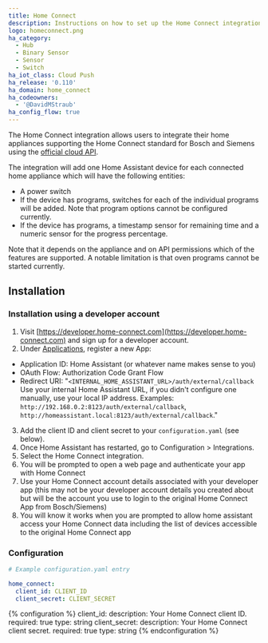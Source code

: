 ```yaml
---
title: Home Connect
description: Instructions on how to set up the Home Connect integration within Home Assistant.
logo: homeconnect.png
ha_category:
  - Hub
  - Binary Sensor
  - Sensor
  - Switch
ha_iot_class: Cloud Push
ha_release: '0.110'
ha_domain: home_connect
ha_codeowners:
  - '@DavidMStraub'
ha_config_flow: true
---
```


The Home Connect integration allows users to integrate their home appliances supporting the Home Connect standard for Bosch and Siemens using the [official cloud API](https://developer.home-connect.com).

The integration will add one Home Assistant device for each connected home appliance which will have the following entities:

- A power switch
- If the device has programs, switches for each of the individual programs will be added. Note that program options cannot be configured currently.
- If the device has programs, a timestamp sensor for remaining time and a numeric sensor for the progress percentage.

Note that it depends on the appliance and on API permissions which of the features are supported. A notable limitation is that oven programs cannot be started currently.

## Installation

### Installation using a developer account

1. Visit [https://developer.home-connect.com](https://developer.home-connect.com) and sign up for a developer account.
2. Under [Applications](https://developer.home-connect.com/applications), register a new App:

- Application ID: Home Assistant (or whatever name makes sense to you)
- OAuth Flow: Authorization Code Grant Flow
- Redirect URI: "`<INTERNAL_HOME_ASSISTANT_URL>/auth/external/callback`
  Use your internal Home Assistant URL, if you didn't configure one manually, use your local IP address. Examples: `http://192.168.0.2:8123/auth/external/callback`, `http://homeassistant.local:8123/auth/external/callback`."

3. Add the client ID and client secret to your `configuration.yaml` (see below).
4. Once Home Assistant has restarted, go to Configuration > Integrations.
5. Select the Home Connect integration.
6. You will be prompted to open a web page and authenticate your app with Home Connect
7. Use your Home Connect account details associated with your developer app (this may not be your developer account details you created about but will be the account you use to login to the original Home Connect App from Bosch/Siemens)
8. You will know it works when you are prompted to allow home assistant access your Home Connect data including the list of devices accessible to the original Home Connect app

### Configuration

```yaml
# Example configuration.yaml entry

home_connect:
  client_id: CLIENT_ID
  client_secret: CLIENT_SECRET
```

{% configuration %}
client_id:
  description: Your Home Connect client ID.
  required: true
  type: string
client_secret:
  description: Your Home Connect client secret.
  required: true
  type: string
{% endconfiguration %}
